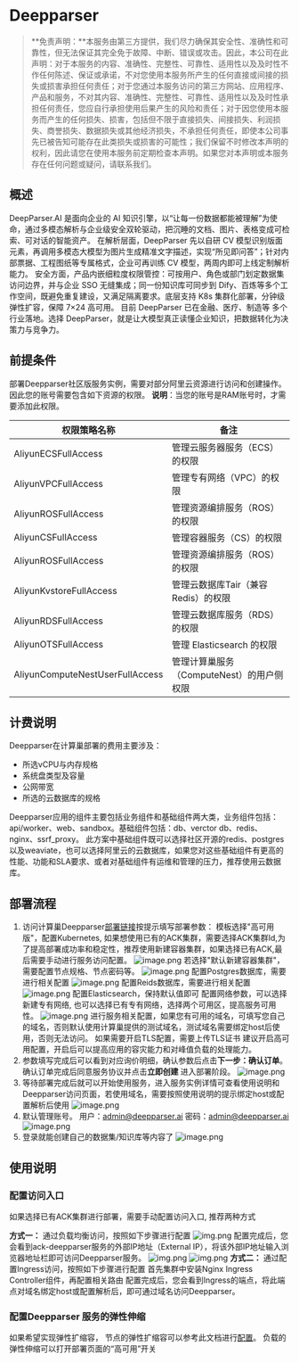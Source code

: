# Deepparser


>**免责声明：**本服务由第三方提供，我们尽力确保其安全性、准确性和可靠性，但无法保证其完全免于故障、中断、错误或攻击。因此，本公司在此声明：对于本服务的内容、准确性、完整性、可靠性、适用性以及及时性不作任何陈述、保证或承诺，不对您使用本服务所产生的任何直接或间接的损失或损害承担任何责任；对于您通过本服务访问的第三方网站、应用程序、产品和服务，不对其内容、准确性、完整性、可靠性、适用性以及及时性承担任何责任，您应自行承担使用后果产生的风险和责任；对于因您使用本服务而产生的任何损失、损害，包括但不限于直接损失、间接损失、利润损失、商誉损失、数据损失或其他经济损失，不承担任何责任，即使本公司事先已被告知可能存在此类损失或损害的可能性；我们保留不时修改本声明的权利，因此请您在使用本服务前定期检查本声明。如果您对本声明或本服务存在任何问题或疑问，请联系我们。

## 概述

DeepParser.AI 是面向企业的 AI 知识引擎，以“让每一份数据都能被理解”为使命，通过多模态解析与企业级安全双轮驱动，把沉睡的文档、图片、表格变成可检索、可对话的智能资产。
在解析层面，DeepParser 先以自研 CV 模型识别版面元素，再调用多模态大模型为图片生成精准文字描述，实现“所见即问答”；针对内部票据、工程图纸等专属格式，企业可再训练 CV 模型，两周内即可上线定制解析能力。
安全方面，产品内嵌细粒度权限管控：可按用户、角色或部门划定数据集访问边界，并与企业 SSO 无缝集成；同一份知识库可同步到 Dify、百炼等多个工作空间，既避免重复建设，又满足隔离要求。底层支持 K8s 集群化部署，分钟级弹性扩容，保障 7×24 高可用。
目前 DeepParser 已在金融、医疗、制造等 多个行业落地。选择 DeepParser，就是让大模型真正读懂企业知识，把数据转化为决策力与竞争力。

## 前提条件

部署Deepparser社区版服务实例，需要对部分阿里云资源进行访问和创建操作。因此您的账号需要包含如下资源的权限。
**说明**：当您的账号是RAM账号时，才需要添加此权限。

| 权限策略名称                          | 备注                         |
|---------------------------------|----------------------------|
| AliyunECSFullAccess             | 管理云服务器服务（ECS）的权限           |
| AliyunVPCFullAccess             | 管理专有网络（VPC）的权限             |
| AliyunROSFullAccess             | 管理资源编排服务（ROS）的权限           |
| AliyunCSFullAccess             | 管理容器服务（CS）的权限              |
| AliyunROSFullAccess             | 管理资源编排服务（ROS）的权限           |
| AliyunKvstoreFullAccess             | 管理云数据库Tair（兼容 Redis）的权限    |
| AliyunRDSFullAccess             | 管理云数据库服务（RDS）的权限           |
| AliyunOTSFullAccess             | 管理 Elasticsearch 的权限       |
| AliyunComputeNestUserFullAccess | 管理计算巢服务（ComputeNest）的用户侧权限 |


## 计费说明

Deepparser在计算巢部署的费用主要涉及：

- 所选vCPU与内存规格
- 系统盘类型及容量
- 公网带宽
- 所选的云数据库的规格

Deepparser应用的组件主要包括业务组件和基础组件两大类，业务组件包括：api/worker、web、sandbox。基础组件包括：db、verctor db、redis、nginx、ssrf_proxy。
此方案中基础组件既可以选择社区开源的redis、postgres以及weaviate，也可以选择阿里云的云数据库，如果您对这些基础组件有更高的性能、功能和SLA要求、或者对基础组件有运维和管理的压力，推荐使用云数据库。

## 部署流程
1. 访问计算巢Deepparser[部署链接](https://computenest.console.aliyun.com/service/instance/create/cn-shanghai?type=user&ServiceId=service-d7680f26618c43b39855)按提示填写部署参数：
   模板选择"高可用版"，配置Kubernetes, 如果想使用已有的ACK集群，需要选择ACK集群Id,为了提高部署成功率和稳定性，推荐使用新建容器集群，如果选择已有ACK,最后需要手动进行服务访问配置。
   ![image.png](2.png)
   若选择"默认新建容器集群"，需要配置节点规格、节点密码等。
   ![image.png](3.png)
   配置Postgres数据库，需要进行相关配置
   ![image.png](4.png)
   配置Reids数据库，需要进行相关配置
   ![image.png](4.png)
   配置Elasticsearch，保持默认值即可
   配置网络参数，可以选择新建专有网络, 也可以选择已有专有网络，选择两个可用区，提高服务可用性。
   ![image.png](5.png)
   进行服务相关配置，如果您有可用的域名，可填写您自己的域名，否则默认使用计算巢提供的测试域名，测试域名需要绑定host后使用，否则无法访问。
   如果需要开启TLS配置，需要上传TLS证书
   建议开启高可用配置，开启后可以提高应用的容灾能力和对峰值负载的处理能力。
2. 参数填写完成后可以看到对应询价明细，确认参数后点击**下一步：确认订单**。 确认订单完成后同意服务协议并点击**立即创建**
   进入部署阶段。
   ![image.png](7.png)
3. 等待部署完成后就可以开始使用服务，进入服务实例详情可查看使用说明和Deepparser访问页面，若使用域名，需要按照使用说明的提示绑定host或配置解析后使用
   ![image.png](8.png)
4. 默认管理账号。
   用户：admin@deepparser.ai
   密码：admin@deepparser.ai
   ![image.png](14.png)
5. 登录就能创建自己的数据集/知识库等内容了
   ![image.png](15.png)

## 使用说明
### 配置访问入口
如果选择已有ACK集群进行部署，需要手动配置访问入口, 推荐两种方式

**方式一：** 通过负载均衡访问，按照如下步骤进行配置
![img.png](9.png)
配置完成后，您会看到ack-deepparser服务的外部IP地址（External IP），将该外部IP地址输入浏览器地址栏即可访问Deepparser服务。
![img.png](15.png)
![img.png](16.png)
**方式二：** 通过配置Ingress访问，按照如下步骤进行配置
首先集群中安装Nginx Ingress Controller组件，再配置相关路由
配置完成后，您会看到Ingress的端点，将此端点对域名绑定host或配置解析后，即可通过域名访问Deepparser。

### 配置Deepparser 服务的弹性伸缩
如果希望实现弹性扩缩容，
节点的弹性扩缩容可以参考此文档进行[配置](https://help.aliyun.com/zh/ack/ack-managed-and-ack-dedicated/user-guide/auto-scaling-of-nodes?spm=a2c4g.11186623.help-menu-85222.d_2_12_1_0.9ae546c6P5Pf9i)。
负载的弹性伸缩可以打开部署页面的“高可用”开关
